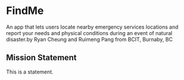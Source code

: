 # FindMe 
An app that lets users locate nearby emergency services locations and report your needs and physical conditions during an event of natural disaster.by Ryan Cheung and Ruimeng Pang from BCIT, Burnaby, BC
## Mission Statement
This is a statement.
